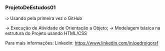### ProjetoDeEstudos01 ###

   ➩ Usando pela primeira vez o GitHub

→ Execução de Atividade de Orientação a Objeto; 
→ Modelagem básica na estrutura do Projeto usando HTML/CSS

Para mais informações:
Linkedin: https://www.linkedin.com/in/pedroigorsf
